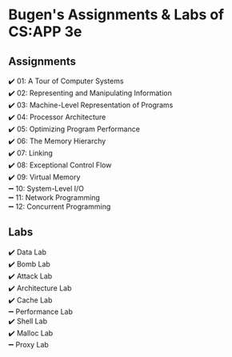 # Bugen's Assignments & Labs of CS:APP 3e

## Assignments
✔️ 01: A Tour of Computer Systems  
✔️ 02: Representing and Manipulating Information  
✔️ 03: Machine-Level Representation of Programs  
✔️ 04: Processor Architecture  
✔️ 05: Optimizing Program Performance  
✔️ 06: The Memory Hierarchy  
✔️ 07: Linking  
✔️ 08: Exceptional Control Flow  
✔️ 09: Virtual Memory  
➖ 10: System-Level I/O  
➖ 11: Network Programming  
➖ 12: Concurrent Programming  

## Labs
✔️ Data Lab  
✔️ Bomb Lab  
✔️ Attack Lab    
✔️ Architecture Lab  
✔️ Cache Lab  
➖ Performance Lab  
✔️ Shell Lab  
✔️ Malloc Lab  
➖ Proxy Lab  